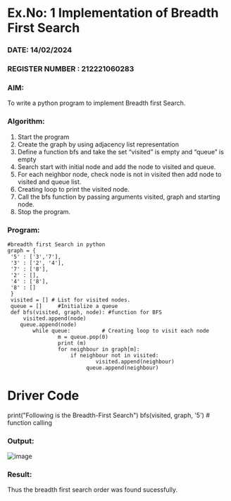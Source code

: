 # Ex.No: 1  Implementation of Breadth First Search 
### DATE: 14/02/2024                                                                         
### REGISTER NUMBER : 212221060283 
### AIM: 
To write a python program to implement Breadth first Search. 
### Algorithm:
1. Start the program
2. Create the graph by using adjacency list representation
3. Define a function bfs and take the set “visited” is empty and “queue” is empty
4. Search start with initial node and add the node to visited and queue.
5. For each neighbor node, check node is not in visited then add node to visited and queue list.
6.  Creating loop to print the visited node.
7.   Call the bfs function by passing arguments visited, graph and starting node.
8.   Stop the program.
### Program:
```
#breadth first Search in python 
graph = {
 '5' : ['3','7'],
 '3' : ['2', '4'],
 '7' : ['8'],
 '2' : [],
 '4' : ['8'],
 '8' : []
 }
 visited = [] # List for visited nodes.
 queue = []     #Initialize a queue
 def bfs(visited, graph, node): #function for BFS
 	 visited.append(node)
  	queue.append(node)
  		while queue:          # Creating loop to visit each node
    			m = queue.pop(0) 
    			print (m) 
    			for neighbour in graph[m]:
      				if neighbour not in visited:
        					visited.append(neighbour)
       					 queue.append(neighbour)
```
# Driver Code
print("Following is the Breadth-First Search")
bfs(visited, graph, '5')    # function calling
### Output:
![image](https://github.com/DrUmaRaniV/AI_Lab_2023-24/assets/160720772/1ba658bd-1909-4125-a314-9f21f2647e10)
### Result:
Thus the breadth first search order was found sucessfully.
